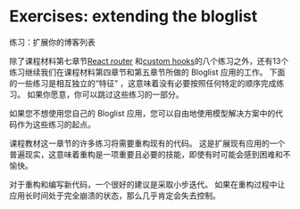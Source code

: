# Exercises: extending the bloglist

练习：扩展你的博客列表

除了课程材料第七章节[React router](https://fullstackopen.com/zh/part7/react_router) 和[custom hooks](https://fullstackopen.com/zh/part7/custom_hooks)的八个练习之外，还有13个练习继续我们在课程材料第四章节和第五章节所做的 Bloglist 应用的工作。 下面的一些练习是相互独立的“特征” ，这意味着没有必要按照任何特定的顺序完成练习。 如果你愿意，你可以跳过这些练习的一部分。

如果您不想使用您自己的 Bloglist 应用，您可以自由地使用模型解决方案中的代码作为这些练习的起点。

课程教材这一章节的许多练习将需要重构现有的代码。 这是扩展现有应用的一个普遍现实，这意味着重构是一项重要且必要的技能，即使有时可能会感到困难和不愉快。

对于重构和编写新代码，一个很好的建议是采取小步迭代。 如果在重构过程中让应用长时间处于完全崩溃的状态，那么几乎肯定会失去控制。